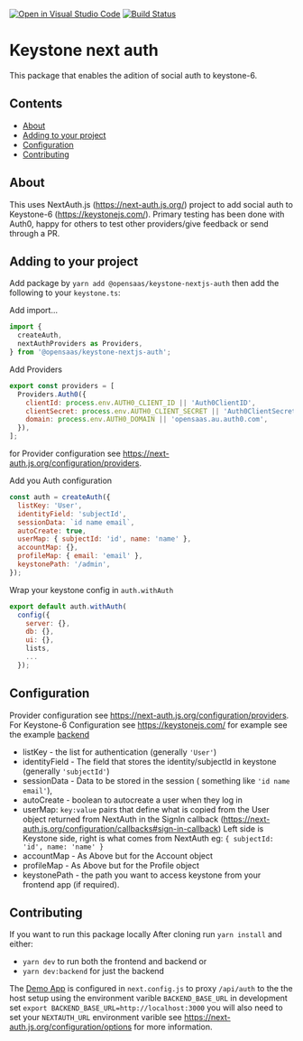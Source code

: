 [![Open in Visual Studio Code](https://open.vscode.dev/badges/open-in-vscode.svg)](https://open.vscode.dev/OpenSaasAU/keystone-nextjs-auth)
[![Build Status](https://dev.azure.com/OpenSaas/Keystone-nextjs-auth/_apis/build/status/OpenSaasAU.keystone-nextjs-auth?branchName=main)](https://dev.azure.com/OpenSaas/Keystone-nextjs-auth/_build/latest?definitionId=2&branchName=main)


# Keystone next auth
This package that enables the adition of social auth to keystone-6.

## Contents

- [About](#about)
- [Adding to your project](#adding-to-your-project)
- [Configuration](#configuration)
- [Contributing](#contributing)

## About
This uses NextAuth.js (https://next-auth.js.org/) project to add social auth to Keystone-6 (https://keystonejs.com/). Primary testing has been done with Auth0, happy for others to test other providers/give feedback or send through a PR.

## Adding to your project

Add package by `yarn add @opensaas/keystone-nextjs-auth` then add the following to your `keystone.ts`:

Add import...

```javascript
import {
  createAuth,
  nextAuthProviders as Providers,
} from '@opensaas/keystone-nextjs-auth';
```

Add Providers

```javascript
export const providers = [
  Providers.Auth0({
    clientId: process.env.AUTH0_CLIENT_ID || 'Auth0ClientID',
    clientSecret: process.env.AUTH0_CLIENT_SECRET || 'Auth0ClientSecret',
    domain: process.env.AUTH0_DOMAIN || 'opensaas.au.auth0.com',
  }),
];
```
for Provider configuration see https://next-auth.js.org/configuration/providers.

Add you Auth configuration

```javascript
const auth = createAuth({
  listKey: 'User',
  identityField: 'subjectId',
  sessionData: `id name email`,
  autoCreate: true,
  userMap: { subjectId: 'id', name: 'name' },
  accountMap: {},
  profileMap: { email: 'email' },
  keystonePath: '/admin',
});
```
Wrap your keystone config in `auth.withAuth`
```javascript
export default auth.withAuth(
  config({
    server: {},
    db: {},
    ui: {},
    lists,
    ...
  });
```

## Configuration
Provider configuration see https://next-auth.js.org/configuration/providers.
For Keystone-6 Configuration see https://keystonejs.com/
for example see the example [backend](./backend)

-  listKey - the list for authentication (generally `'User'`)
-  identityField - The field that stores the identity/subjectId in keystone (generally `'subjectId'`)
-  sessionData - Data to be stored in the session ( something like `'id name email'`),
-  autoCreate - boolean to autocreate a user when they log in
-  userMap: `key:value` pairs that define what is copied from the User object returned from NextAuth in the SignIn callback (https://next-auth.js.org/configuration/callbacks#sign-in-callback) Left side is Keystone side, right is what comes from NextAuth eg: `{ subjectId: 'id', name: 'name' }`
-  accountMap - As Above but for the Account object
-  profileMap - As Above but for the Profile object
-  keystonePath - the path you want to access keystone from your frontend app (if required).

## Contributing
If you want to run this package locally
After cloning run `yarn install` and either:
- `yarn dev` to run both the frontend and backend or
- `yarn dev:backend` for just the backend

The [Demo App](./apps/ks-frontend-demo) is configured in `next.config.js` to proxy `/api/auth` to the the host setup using the environment varible `BACKEND_BASE_URL` in development set `export BACKEND_BASE_URL=http://localhost:3000` you will also need to set your `NEXTAUTH_URL` environment varible see https://next-auth.js.org/configuration/options for more information.